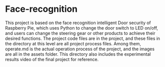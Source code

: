 # Face-recognition
This project is based on the face recognition intelligent Door security of Raspberry Pie, which uses Python to change the door switch to LED on/off, and users can change the steering gear or other products to achieve their desired functions. The project code files are in the project, and these files in the directory at this level are all project process files. Among them, operate.md is the actual operation process of the project, and the images are all in the assets folder. This directory also includes the experimental results video of the final project for reference.

